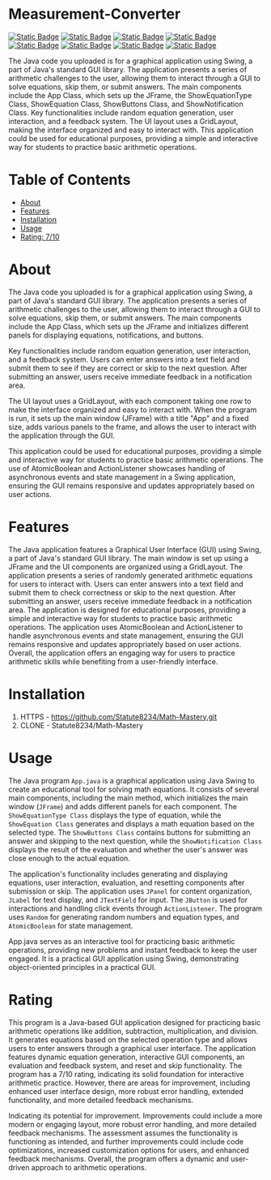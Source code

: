# Measurement-Converter

[![Static Badge](https://img.shields.io/badge/javax.swing.*-blue)](https://mvnrepository.com/artifact/javax.swing.*)
[![Static Badge](https://img.shields.io/badge/javax.swing.border.Border-olive)](https://mvnrepository.com/artifact/javax.swing.border.Border)
[![Static Badge](https://img.shields.io/badge/java.awt.*-yellow)](https://mvnrepository.com/artifact/java.awt.*)
[![Static Badge](https://img.shields.io/badge/java.awt.event.ActionEvent-blue)](https://mvnrepository.com/artifact/java.awt.event.ActionEvent)
[![Static Badge](https://img.shields.io/badge/java.awt.event.ActionListener-pink)](https://mvnrepository.com/artifact/java.awt.event.ActionListener)
[![Static Badge](https://img.shields.io/badge/java.util.Random-pink)](https://mvnrepository.com/artifact/java.util.Random)
[![Static Badge](https://img.shields.io/badge/java.util.*-brown)](https://mvnrepository.com/artifact/java.util.*)
[![Static Badge](https://img.shields.io/badge/java.util.concurrent.atomic.AtomicBoolean-cyan)](https://mvnrepository.com/artifact/java.util.concurrent.atomic.AtomicBoolean)


The Java code you uploaded is for a graphical application using Swing, a part of Java's standard GUI library. The application presents a series of arithmetic challenges to the user, allowing them to interact through a GUI to solve equations, skip them, or submit answers. The main components include the App Class, which sets up the JFrame, the ShowEquationType Class, ShowEquation Class, ShowButtons Class, and ShowNotification Class. Key functionalities include random equation generation, user interaction, and a feedback system. The UI layout uses a GridLayout, making the interface organized and easy to interact with. This application could be used for educational purposes, providing a simple and interactive way for students to practice basic arithmetic operations.

# Table of Contents

- [About](#about)
- [Features](#features)
- [Installation](#installation)
- [Usage](#usage)
- [Rating: 7/10](#rating)

# About
The Java code you uploaded is for a graphical application using Swing, a part of Java's standard GUI library. The application presents a series of arithmetic challenges to the user, allowing them to interact through a GUI to solve equations, skip them, or submit answers. The main components include the App Class, which sets up the JFrame and initializes different panels for displaying equations, notifications, and buttons.

Key functionalities include random equation generation, user interaction, and a feedback system. Users can enter answers into a text field and submit them to see if they are correct or skip to the next question. After submitting an answer, users receive immediate feedback in a notification area.

The UI layout uses a GridLayout, with each component taking one row to make the interface organized and easy to interact with. When the program is run, it sets up the main window (JFrame) with a title "App" and a fixed size, adds various panels to the frame, and allows the user to interact with the application through the GUI.

This application could be used for educational purposes, providing a simple and interactive way for students to practice basic arithmetic operations. The use of AtomicBoolean and ActionListener showcases handling of asynchronous events and state management in a Swing application, ensuring the GUI remains responsive and updates appropriately based on user actions.

# Features

The Java application features a Graphical User Interface (GUI) using Swing, a part of Java's standard GUI library. The main window is set up using a JFrame and the UI components are organized using a GridLayout. The application presents a series of randomly generated arithmetic equations for users to interact with. Users can enter answers into a text field and submit them to check correctness or skip to the next question. After submitting an answer, users receive immediate feedback in a notification area. The application is designed for educational purposes, providing a simple and interactive way for students to practice basic arithmetic operations. The application uses AtomicBoolean and ActionListener to handle asynchronous events and state management, ensuring the GUI remains responsive and updates appropriately based on user actions. Overall, the application offers an engaging way for users to practice arithmetic skills while benefiting from a user-friendly interface.

# Installation

1) HTTPS - https://github.com/Statute8234/Math-Mastery.git
2) CLONE - Statute8234/Math-Mastery

# Usage

The Java program `App.java` is a graphical application using Java Swing to create an educational tool for solving math equations. It consists of several main components, including the main method, which initializes the main window (`JFrame`) and adds different panels for each component. The `ShowEquationType Class` displays the type of equation, while the `ShowEquation Class` generates and displays a math equation based on the selected type. The `ShowButtons Class` contains buttons for submitting an answer and skipping to the next question, while the `ShowNotification Class` displays the result of the evaluation and whether the user's answer was close enough to the actual equation.

The application's functionality includes generating and displaying equations, user interaction, evaluation, and resetting components after submission or skip. The application uses `JPanel` for content organization, `JLabel` for text display, and `JTextField` for input. The `JButton` is used for interactions and handling click events through `ActionListener`. The program uses `Random` for generating random numbers and equation types, and `AtomicBoolean` for state management.

App.java serves as an interactive tool for practicing basic arithmetic operations, providing new problems and instant feedback to keep the user engaged. It is a practical GUI application using Swing, demonstrating object-oriented principles in a practical GUI.

# Rating

This program is a Java-based GUI application designed for practicing basic arithmetic operations like addition, subtraction, multiplication, and division. It generates equations based on the selected operation type and allows users to enter answers through a graphical user interface. The application features dynamic equation generation, interactive GUI components, an evaluation and feedback system, and reset and skip functionality. The program has a 7/10 rating, indicating its solid foundation for interactive arithmetic practice. However, there are areas for improvement, including enhanced user interface design, more robust error handling, extended functionality, and more detailed feedback mechanisms.

Indicating its potential for improvement. Improvements could include a more modern or engaging layout, more robust error handling, and more detailed feedback mechanisms. The assessment assumes the functionality is functioning as intended, and further improvements could include code optimizations, increased customization options for users, and enhanced feedback mechanisms. Overall, the program offers a dynamic and user-driven approach to arithmetic operations.
